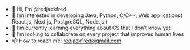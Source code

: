 - 👋 Hi, I’m @redjackfred
- 👀 I’m interested in developing Java, Python, C/C++, Web applications( React.js, Next.js, PostgreSQL, Node.js )
- 🌱 I’m currently learning everything about CS that I don't know yet
- 💞️ I’m looking to collaborate on every project that improves human lives
- 📫 How to reach me: redjackfred@gmail.com

<!---
redjackfred/redjackfred is a ✨ special ✨ repository because its `README.md` (this file) appears on your GitHub profile.
You can click the Preview link to take a look at your changes.
--->
